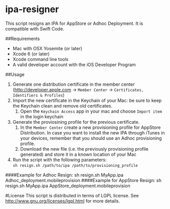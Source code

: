 ipa-resigner
===

This script resigns an IPA for AppStore or Adhoc Deployment. 
It is compatible with Swift Code.

##Requirements
- Mac with OSX Yosemite (or later)
- Xcode 6 (or later)
- Xcode command line tools
- A valid developer account with the iOS Developer Program

##Usage
 1. Generate one distribution certificate in the member center (http://developer.apple.com -> `Member Center` -> `Certificates, Identifiers & Profiles`) 
 2. Import the new certificate in the Keychain of your Mac: be sure to keep the Keychain clean and remove old certificates.
    1. Open the `Keychain Access` app in your mac and choose `Import item` in the login keychain
 3. Generate the proviosining profile for the previous certificate.
    1. In the `Member Center` create a new provisioning profile for AppStore Distribution. In case you want to install the new IPA through iTunes in your devices, remember that you should use an Adhoc provisioning profile.
    2. Download the new file (i.e. the previously provisioning profile generated) and store it in a known location of your Mac
 4. Run the script with the following parameters:  
	`sh resign.sh /path/to/ipa /path/to/provisioning_profile`

####Example for Adhoc Resign:
	sh resign.sh MyApp.ipa Adhoc_deployment.mobileprovision
####Example for AppStore Resign:
	sh resign.sh MyApp.ipa AppStore_deployment.mobileprovision


#License
This script is distributed in terms of LGPL license. See http://www.gnu.org/licenses/lgpl.html for more details.

